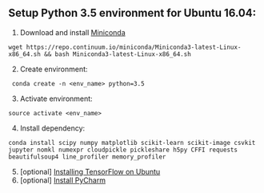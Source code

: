 ## Setup Python 3.5 environment for Ubuntu 16.04:
1. Download and install [Miniconda](https://conda.io/miniconda.html)
```
wget https://repo.continuum.io/miniconda/Miniconda3-latest-Linux-x86_64.sh && bash Miniconda3-latest-Linux-x86_64.sh
```
2. Create environment:
```
 conda create -n <env_name> python=3.5
```
3. Activate environment:
```
source activate <env_name>
```
4. Install dependency:
```
conda install scipy numpy matplotlib scikit-learn scikit-image csvkit jupyter nomkl numexpr cloudpickle pickleshare h5py CFFI requests beautifulsoup4 line_profiler memory_profiler
```
5. [optional] [Installing TensorFlow on Ubuntu](https://www.tensorflow.org/install/install_linux#InstallingAnaconda)
6. [optional] [Install PyCharm](https://www.jetbrains.com/pycharm/download/#section=linux)